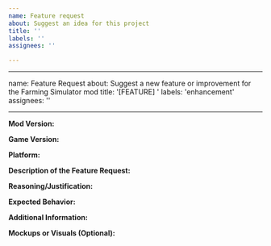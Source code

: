```yaml
---
name: Feature request
about: Suggest an idea for this project
title: ''
labels: ''
assignees: ''

---
```


---
name: Feature Request
about: Suggest a new feature or improvement for the Farming Simulator mod
title: '[FEATURE] <short description of the feature>'
labels: 'enhancement'
assignees: ''

---

**Mod Version:**  
<!-- Please include the mod version (if applicable) -->

**Game Version:**  
<!-- Please include the Farming Simulator game version (e.g., 22.0.0) -->

**Platform:**  
<!-- What platform are you playing on? (PC, Console, etc.) -->

**Description of the Feature Request:**  
<!-- A clear and concise description of the feature or improvement you'd like to see. -->

**Reasoning/Justification:**  
<!-- Explain why you think this feature would improve the mod or the gameplay experience. -->

**Expected Behavior:**  
<!-- What would you expect to happen after implementing this feature? -->

**Additional Information:**  
<!-- Any other details that might be helpful for understanding the feature request (e.g., related mods, system specs, etc.). -->

**Mockups or Visuals (Optional):**  
<!-- If applicable, provide mockups, diagrams, or screenshots that could help illustrate the feature. -->
